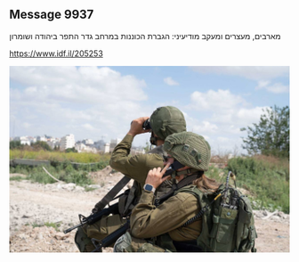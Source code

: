 ## Message 9937

מארבים, מעצרים ומעקב מודיעיני:
הגברת הכוננות במרחב גדר התפר ביהודה ושומרון

https://www.idf.il/205253

![Photo](9937/9937_photo.jpg)
